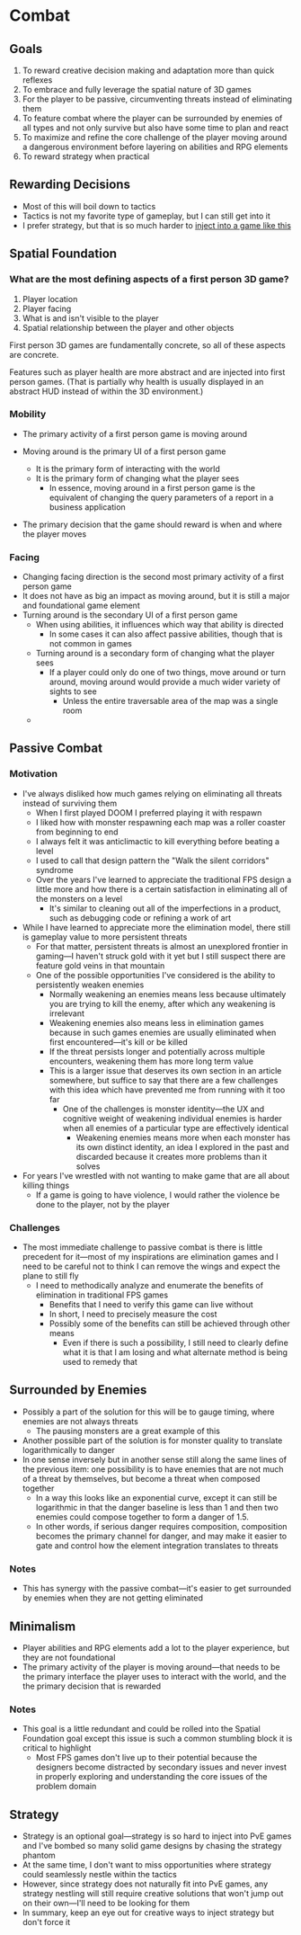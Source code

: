 # Combat

## Goals

1. To reward creative decision making and adaptation more than quick reflexes
2. To embrace and fully leverage the spatial nature of 3D games
3. For the player to be passive, circumventing threats instead of eliminating them
4. To feature combat where the player can be surrounded by enemies of all types and not only survive but also have some time to plan and react
5. To maximize and refine the core challenge of the player moving around a dangerous environment before layering on abilities and RPG elements
6. To reward strategy when practical

## Rewarding Decisions

* Most of this will boil down to tactics
* Tactics is not my favorite type of gameplay, but I can still get into it
* I prefer strategy, but that is so much harder to [inject into a game like this](#strategy)

## Spatial Foundation

### What are the most defining aspects of a first person 3D game?

1. Player location
2. Player facing
3. What is and isn't visible to the player
4. Spatial relationship between the player and other objects

First person 3D games are fundamentally concrete, so all of these aspects are concrete.

Features such as player health are more abstract and are injected into first person games.  (That is partially why health is usually displayed in an abstract HUD instead of within the 3D environment.)

### Mobility

* The primary activity of a first person game is moving around
* Moving around is the primary UI of a first person game
  * It is the primary form of interacting with the world
  * It is the primary form of changing what the player sees
    * In essence, moving around in a first person game is the equivalent of changing the query parameters of a report in a business application

* The primary decision that the game should reward is when and where the player moves

### Facing

* Changing facing direction is the second most primary activity of a first person game
* It does not have as big an impact as moving around, but it is still a major and foundational game element
* Turning around is the secondary UI of a first person game
  * When using abilities, it influences which way that ability is directed
    * In some cases it can also affect passive abilities, though that is not common in games
  * Turning around is a secondary form of changing what the player sees
    * If a player could only do one of two things, move around or turn around, moving around would provide a much wider variety of sights to see
      * Unless the entire traversable area of the map was a single room
  * 

## Passive Combat

### Motivation

* I've always disliked how much games relying on eliminating all threats instead of surviving them
  * When I first played DOOM I preferred playing it with respawn
  * I liked how with monster respawning each map was a roller coaster from beginning to end
  * I always felt it was anticlimactic to kill everything before beating a level
  * I used to call that design pattern the "Walk the silent corridors" syndrome
  * Over the years I've learned to appreciate the traditional FPS design a little more and how there is a certain satisfaction in eliminating all of the monsters on a level
    * It's similar to cleaning out all of the imperfections in a product, such as debugging code or refining a work of art
* While I have learned to appreciate more the elimination model, there still is gameplay value to more persistent threats
  * For that matter, persistent threats is almost an unexplored frontier in gaming—I haven't struck gold with it yet but I still suspect there are feature gold veins in that mountain
  * One of the possible opportunities I've considered is the ability to persistently weaken enemies
    * Normally weakening an enemies means less because ultimately you are trying to kill the enemy, after which any weakening is irrelevant
    * Weakening enemies also means less in elimination games because in such games enemies are usually eliminated when first encountered—it's kill or be killed
    * If the threat persists longer and potentially across multiple encounters, weakening them has more long term value
    * This is a larger issue that deserves its own section in an article somewhere, but suffice to say that there are a few challenges with this idea which have prevented me from running with it too far
      * One of the challenges is monster identity—the UX and cognitive weight of weakening individual enemies is harder when all enemies of a particular type are effectively identical
        * Weakening enemies means more when each monster has its own distinct identity, an idea I explored in the past and discarded because it creates more problems than it solves
* For years I've wrestled with not wanting to make game that are all about killing things
  * If a game is going to have violence, I would rather the violence be done to the player, not by the player

### Challenges

* The most immediate challenge to passive combat is there is little precedent for it—most of my inspirations are elimination games and I need to be careful not to think I can remove the wings and expect the plane to still fly
  * I need to methodically analyze and enumerate the benefits of elimination in traditional FPS games
    * Benefits that I need to verify this game can live without
    * In short, I need to precisely measure the cost
    * Possibly some of the benefits can still be achieved through other means
      * Even if there is such a possibility, I still need to clearly define what it is that I am losing and what alternate method is being used to remedy that

## Surrounded by Enemies

* Possibly a part of the solution for this will be to gauge timing, where enemies are not always threats
  * The pausing monsters are a great example of this
* Another possible part of the solution is for monster quality to translate logarithmically to danger
* In one sense inversely but in another sense still along the same lines of the previous item: one possibility is to have enemies that are not much of a threat by themselves, but become a threat when composed together
  * In a way this looks like an exponential curve, except it can still be logarithmic in that the danger baseline is less than 1 and then two enemies could compose together to form a danger of 1.5.
  * In other words, if serious danger requires composition, composition becomes the primary channel for danger, and may make it easier to gate and control how the element integration translates to threats

### Notes

* This has synergy with the passive combat—it's easier to get surrounded by enemies when they are not getting eliminated

## Minimalism

* Player abilities and RPG elements add a lot to the player experience, but they are not foundational
* The primary activity of the player is moving around—that needs to be the primary interface the player uses to interact with the world, and the the primary decision that is rewarded

### Notes

* This goal is a little redundant and could be rolled into the Spatial Foundation goal except this issue is such a common stumbling block it is critical to highlight
  * Most FPS games don't live up to their potential because the designers become distracted by secondary issues and never invest in properly exploring and understanding the core issues of the problem domain

## Strategy

* Strategy is an optional goal—strategy is so hard to inject into PvE games and I've bombed so many solid game designs by chasing the strategy phantom
* At the same time, I don't want to miss opportunities where strategy could seamlessly nestle within the tactics
* However, since strategy does not naturally fit into PvE games, any strategy nestling will still require creative solutions that won't jump out on their own—I'll need to be looking for them
* In summary, keep an eye out for creative ways to inject strategy but don't force it